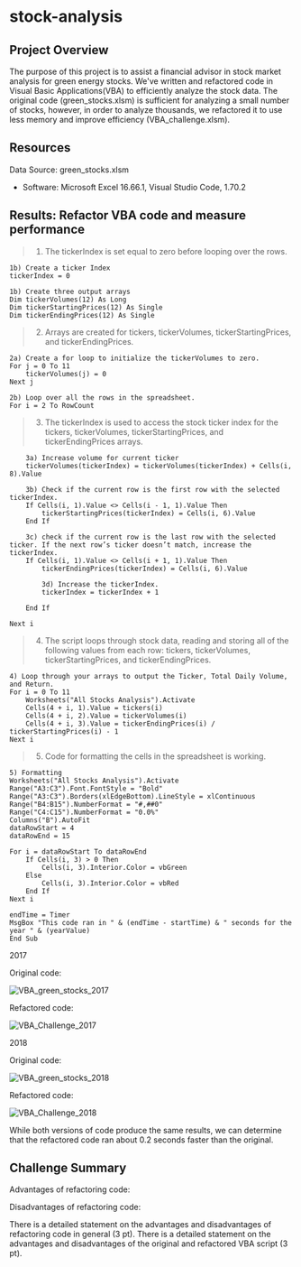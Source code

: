 # stock-analysis
## Project Overview
The purpose of this project is to assist a financial advisor in stock market analysis for green energy stocks. We've written and refactored code in Visual Basic Applications(VBA) to efficiently analyze the stock data. The original code (green_stocks.xlsm) is sufficient for analyzing a small number of stocks, however, in order to analyze thousands, we refactored it to use less memory and improve efficiency (VBA_challenge.xlsm). 

## Resources
Data Source: green_stocks.xlsm
- Software: Microsoft Excel 16.66.1, Visual Studio Code, 1.70.2

## Results: Refactor VBA code and measure performance
> 1. The tickerIndex is set equal to zero before looping over the rows.

    1b) Create a ticker Index
    tickerIndex = 0
    
    1b) Create three output arrays
    Dim tickerVolumes(12) As Long
    Dim tickerStartingPrices(12) As Single
    Dim tickerEndingPrices(12) As Single

> 2. Arrays are created for tickers, tickerVolumes, tickerStartingPrices, and tickerEndingPrices.

    2a) Create a for loop to initialize the tickerVolumes to zero.
    For j = 0 To 11
        tickerVolumes(j) = 0
    Next j

    2b) Loop over all the rows in the spreadsheet.
    For i = 2 To RowCount

> 3. The tickerIndex is used to access the stock ticker index for the tickers, tickerVolumes, tickerStartingPrices, and tickerEndingPrices arrays.

        3a) Increase volume for current ticker
        tickerVolumes(tickerIndex) = tickerVolumes(tickerIndex) + Cells(i, 8).Value
        
        3b) Check if the current row is the first row with the selected tickerIndex.
        If Cells(i, 1).Value <> Cells(i - 1, 1).Value Then
            tickerStartingPrices(tickerIndex) = Cells(i, 6).Value
        End If
        
        3c) check if the current row is the last row with the selected ticker. If the next row’s ticker doesn’t match, increase the tickerIndex.
        If Cells(i, 1).Value <> Cells(i + 1, 1).Value Then
            tickerEndingPrices(tickerIndex) = Cells(i, 6).Value

            3d) Increase the tickerIndex.
            tickerIndex = tickerIndex + 1

        End If

    Next i
    
> 4. The script loops through stock data, reading and storing all of the following values from each row: tickers, tickerVolumes, tickerStartingPrices, and tickerEndingPrices.

    4) Loop through your arrays to output the Ticker, Total Daily Volume, and Return.
    For i = 0 To 11
        Worksheets("All Stocks Analysis").Activate
        Cells(4 + i, 1).Value = tickers(i)
        Cells(4 + i, 2).Value = tickerVolumes(i)
        Cells(4 + i, 3).Value = tickerEndingPrices(i) / tickerStartingPrices(i) - 1
    Next i

> 5. Code for formatting the cells in the spreadsheet is working.

    5) Formatting
    Worksheets("All Stocks Analysis").Activate
    Range("A3:C3").Font.FontStyle = "Bold"
    Range("A3:C3").Borders(xlEdgeBottom).LineStyle = xlContinuous
    Range("B4:B15").NumberFormat = "#,##0"
    Range("C4:C15").NumberFormat = "0.0%"
    Columns("B").AutoFit
    dataRowStart = 4
    dataRowEnd = 15

    For i = dataRowStart To dataRowEnd
        If Cells(i, 3) > 0 Then
            Cells(i, 3).Interior.Color = vbGreen
        Else
            Cells(i, 3).Interior.Color = vbRed
        End If
    Next i
 
    endTime = Timer
    MsgBox "This code ran in " & (endTime - startTime) & " seconds for the year " & (yearValue)
    End Sub

2017 

Original code: 

![VBA_green_stocks_2017](https://user-images.githubusercontent.com/111623064/197681265-a885b73b-5c03-4e2d-989c-d137386abc11.png)

Refactored code: 

![VBA_Challenge_2017](https://user-images.githubusercontent.com/111623064/197681235-1b6b67f9-a176-4bf6-81b7-6c20a3dc147d.png)

2018

Original code: 

![VBA_green_stocks_2018](https://user-images.githubusercontent.com/111623064/197681322-d9596cc5-b428-4381-b5f5-f93c3494cd73.png)

Refactored code: 

![VBA_Challenge_2018](https://user-images.githubusercontent.com/111623064/197681306-a4652268-e0a8-4dd8-99ac-86abb9fd1ba1.png)

While both versions of code produce the same results, we can determine that the refactored code ran about 0.2 seconds faster than the original. 

## Challenge Summary
Advantages of refactoring code: 


Disadvantages of refactoring code: 

There is a detailed statement on the advantages and disadvantages of refactoring code in general (3 pt).
There is a detailed statement on the advantages and disadvantages of the original and refactored VBA script (3 pt).
